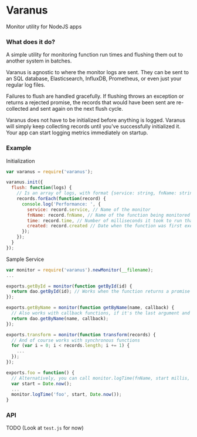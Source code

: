 # Varanus
Monitor utility for NodeJS apps

### What does it do?
A simple utility for monitoring function run times and flushing them out to another system in batches.

Varanus is agnostic to where the monitor logs are sent. They can be sent to an SQL database, Elasticsearch, InfluxDB, Prometheus, or even just your regular log files.

Failures to flush are handled gracefully. If flushing throws an exception or returns a rejected promise, the records that would have been sent are re-collected and sent again on the next flush cycle.

Varanus does not have to be initialized before anything is logged. Varanus will simply keep collecting records until you've successfully initialized it. Your app can start logging metrics immediately on startup.

### Example

Initialization
```js
var varanus = require('varanus');

varanus.init({
  flush: function(logs) {
    // Is an array of logs, with format {service: string, fnName: string, time: integer (ms), created: Date}
    records.forEach(function(record) {
      console.log('Performance: ', {
        service: record.service, // Name of the monitor
        fnName: record.fnName, // Name of the function being monitored
        time: record.time, // Number of milliseconds it took to run that function
        created: record.created // Date when the function was first executed
      });
    });
  }
});
```

Sample Service
```js
var monitor = require('varanus').newMonitor(__filename);
...

exports.getById = monitor(function getById(id) {
  return dao.getById(id); // Works when the function returns a promise
});

exports.getByName = monitor(function getByName(name, callback) {
  // Also works with callback functions, if it's the last argument and follows (err, result) style
  return dao.getByName(name, callback);
});

exports.transform = monitor(function transform(records) {
  // And of course works with synchronous functions
  for (var i = 0; i < records.length; i += 1) {
    ...
  });
});

exports.foo = function() {
  // Alternatively, you can call monitor.logTime(fnName, start millis, end millis) directly instead of wrapping a function
  var start = Date.now();
  ...
  monitor.logTime('foo', start, Date.now());
}
```

### API
TODO (Look at `test.js` for now)

